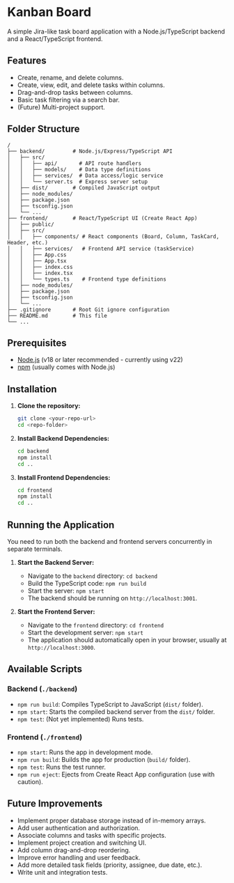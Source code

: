 # Kanban Board

A simple Jira-like task board application with a Node.js/TypeScript backend and a React/TypeScript frontend.

## Features

*   Create, rename, and delete columns.
*   Create, view, edit, and delete tasks within columns.
*   Drag-and-drop tasks between columns.
*   Basic task filtering via a search bar.
*   (Future) Multi-project support.

## Folder Structure

```
/
├── backend/         # Node.js/Express/TypeScript API
│   ├── src/
│   │   ├── api/       # API route handlers
│   │   ├── models/    # Data type definitions
│   │   ├── services/  # Data access/logic service
│   │   └── server.ts  # Express server setup
│   ├── dist/        # Compiled JavaScript output
│   ├── node_modules/
│   ├── package.json
│   ├── tsconfig.json
│   └── ...
├── frontend/        # React/TypeScript UI (Create React App)
│   ├── public/
│   ├── src/
│   │   ├── components/ # React components (Board, Column, TaskCard, Header, etc.)
│   │   ├── services/   # Frontend API service (taskService)
│   │   ├── App.css
│   │   ├── App.tsx
│   │   ├── index.css
│   │   ├── index.tsx
│   │   └── types.ts    # Frontend type definitions
│   ├── node_modules/
│   ├── package.json
│   ├── tsconfig.json
│   └── ...
├── .gitignore       # Root Git ignore configuration
├── README.md        # This file
└── ...
```

## Prerequisites

*   [Node.js](https://nodejs.org/) (v18 or later recommended - currently using v22)
*   [npm](https://www.npmjs.com/) (usually comes with Node.js)

## Installation

1.  **Clone the repository:**
    ```bash
    git clone <your-repo-url>
    cd <repo-folder>
    ```

2.  **Install Backend Dependencies:**
    ```bash
    cd backend
    npm install
    cd ..
    ```

3.  **Install Frontend Dependencies:**
    ```bash
    cd frontend
    npm install
    cd ..
    ```

## Running the Application

You need to run both the backend and frontend servers concurrently in separate terminals.

1.  **Start the Backend Server:**
    *   Navigate to the `backend` directory: `cd backend`
    *   Build the TypeScript code: `npm run build`
    *   Start the server: `npm start`
    *   The backend should be running on `http://localhost:3001`.

2.  **Start the Frontend Server:**
    *   Navigate to the `frontend` directory: `cd frontend`
    *   Start the development server: `npm start`
    *   The application should automatically open in your browser, usually at `http://localhost:3000`.

## Available Scripts

### Backend (`./backend`)

*   `npm run build`: Compiles TypeScript to JavaScript (`dist/` folder).
*   `npm start`: Starts the compiled backend server from the `dist/` folder.
*   `npm test`: (Not yet implemented) Runs tests.

### Frontend (`./frontend`)

*   `npm start`: Runs the app in development mode.
*   `npm run build`: Builds the app for production (`build/` folder).
*   `npm test`: Runs the test runner.
*   `npm run eject`: Ejects from Create React App configuration (use with caution).

## Future Improvements

*   Implement proper database storage instead of in-memory arrays.
*   Add user authentication and authorization.
*   Associate columns and tasks with specific projects.
*   Implement project creation and switching UI.
*   Add column drag-and-drop reordering.
*   Improve error handling and user feedback.
*   Add more detailed task fields (priority, assignee, due date, etc.).
*   Write unit and integration tests. 
